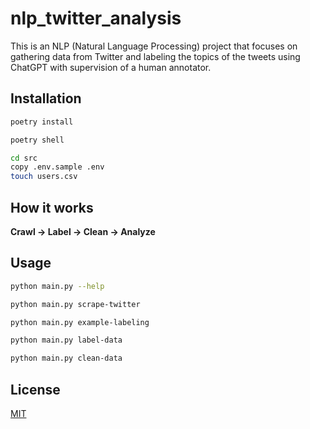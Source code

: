 # nlp_twitter_analysis

This is an NLP (Natural Language Processing) project that focuses on gathering data from Twitter and labeling the topics of
the tweets using ChatGPT with supervision of a human annotator.

## Installation

 ```bash
poetry install
 ``` 

```bash
poetry shell
```

```bash
cd src
copy .env.sample .env
touch users.csv
```

## How it works
**Crawl -> Label -> Clean -> Analyze**

## Usage

```bash
python main.py --help
```

```bash
python main.py scrape-twitter
```

```bash
python main.py example-labeling
```

```bash
python main.py label-data
```

```bash
python main.py clean-data
```


## License
[MIT](https://choosealicense.com/licenses/mit/)